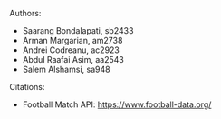 Authors:
- Saarang Bondalapati, sb2433
- Arman Margarian, am2738
- Andrei Codreanu, ac2923
- Abdul Raafai Asim, aa2543
- Salem Alshamsi, sa948


Citations:
- Football Match API: https://www.football-data.org/